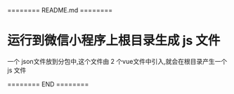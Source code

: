 ======== README.md ========

# 运行到微信小程序上根目录生成 js 文件

一个 json文件放到分包中,这个文件由 2 个vue文件中引入,就会在根目录产生一个 js 文件

======== END ========

